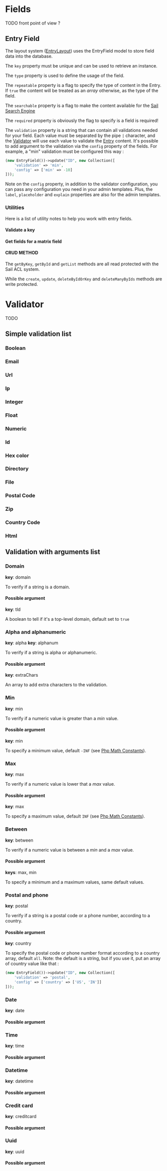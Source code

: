 # Fields <Badge type="tip" text="3.0.0" />

TODO front point of view ?

## Entry Field

The layout system ([EntryLayout](/cms/entries#entry-layout)) uses the EntryField model to store field data into the database.

The `key` property must be unique and can be used to retrieve an instance.

The `type` property is used to define the usage of the field.

The `repeatable` property is a flag to specify the type of content in the Entry. 
If `true` the content will be treated as an _array_ otherwise, as the type of the field.

The `searchable` property is a flag to make the content available for the [Sail Search Engine](/search/index)

The `required` property is obviously the flag to specify is a field is required!

The `validation` property is a string that can contain all validations needed for your field. 
Each value must be separated by the pipe `|` character, and the [Validator](#validator) will use each value to validate the [Entry](/cms/entries#entry) content.
It's possible to add argument to the validation via the `config` property of the fields.
For example, a "min" validation must be configured this way :

```php
(new EntryField())->update("ID", new Collection([
    'validation' => 'min',
    'config' => ['min' => -10]
]));
```

Note on the `config` property, in addition to the validator configuration, you can pass any configuration you need in your admin templates.
Plus, the `label`, `placeholder` and `explain` properties are also for the admin templates. 

### Utilities

Here is a list of utility notes to help you work with entry fields.

#### Validate a key



#### Get fields for a matrix field

#### CRUD METHOD

The `getByKey`, `getById` and `getList` methods are all read protected with the Sail ACL system.

While the `create`, `update`, `deleteByIdOrKey` and `deleteManyByIds` methods are write protected.

# Validator

TODO

## Simple validation list

### Boolean
### Email
### Url
### Ip
### Integer
### Float
### Numeric
### Id
### Hex color
### Directory
### File
### Postal Code
### Zip
### Country Code
### Html

## Validation with arguments list

### Domain

__key__: domain

To verify if a string is a domain.

#### Possible argument

__key__: tld

A boolean to tell if it's a top-level domain, default set to `true`

### Alpha and alphanumeric

__key__: alpha
__key__: alphanum

To verify if a string is alpha or alphanumeric.

#### Possible argument

__key__: extraChars

An array to add extra characters to the validation.

### Min

__key__: min

To verify if a numeric value is greater than a _min_ value.

#### Possible argument

__key__: min

To specify a minimum value, default `-INF` (see [Php Math Constants](https://www.php.net/manual/en/math.constants.php)).

### Max

__key__: max

To verify if a numeric value is lower that a _max_ value.

#### Possible argument

__key__: max

To specify a maximum value, default `INF` (see [Php Math Constants](https://www.php.net/manual/en/math.constants.php)).

### Between

__key__: between

To verify if a numeric value is between a _min_ and a _max_ value.

#### Possible argument

__keys__: max, min

To specify a minimum and a maximum values, same default values.

### Postal and phone

__key__: postal

To verify if a string is a postal code or a phone number, according to a country. 

#### Possible argument

__key__: country

To specify the postal code or phone number format according to a country array, default `all`. 
Note: the default is a string, but if you use it, put an array of country value like that :

```php
(new EntryField())->update("ID", new Collection([
    'validation' => 'postal',
    'config' => ['country' => ['US', 'IN']]
]));
```

### Date

__key__: date

#### Possible argument

### Time

__key__: time

#### Possible argument

### Datetime

__key__: datetime

#### Possible argument

### Credit card

__key__: creditcard

#### Possible argument

### Uuid

__key__: uuid

#### Possible argument